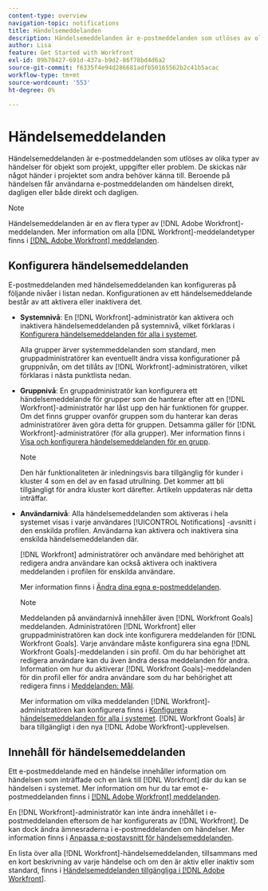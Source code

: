 ```yaml
---
content-type: overview
navigation-topic: notifications
title: Händelsemeddelanden
description: Händelsemeddelanden är e-postmeddelanden som utlöses av olika typer av händelser för objekt som projekt, uppgifter eller problem. De skickas när något händer i projektet som andra behöver känna till. Beroende på händelsen får användarna e-postmeddelanden om händelsen direkt, dagligen eller både direkt och dagligen.
author: Lisa
feature: Get Started with Workfront
exl-id: 09b70427-691d-437a-b9d2-86f78bd4d6a2
source-git-commit: f6335f4e94d286681adfb50165562b2c41b5acac
workflow-type: tm+mt
source-wordcount: '553'
ht-degree: 0%

---
```


# Händelsemeddelanden

Händelsemeddelanden är e-postmeddelanden som utlöses av olika typer av händelser för objekt som projekt, uppgifter eller problem. De skickas när något händer i projektet som andra behöver känna till. Beroende på händelsen får användarna e-postmeddelanden om händelsen direkt, dagligen eller både direkt och dagligen.

>[!NOTE]
>
>Händelsemeddelanden är en av flera typer av [!DNL Adobe Workfront]-meddelanden. Mer information om alla [!DNL Workfront]-meddelandetyper finns i [[!DNL Adobe Workfront] meddelanden](../../workfront-basics/using-notifications/wf-notifications.md).

## Konfigurera händelsemeddelanden

E-postmeddelanden med händelsemeddelanden kan konfigureras på följande nivåer i listan nedan. Konfigurationen av ett händelsemeddelande består av att aktivera eller inaktivera det.

* **Systemnivå**: En [!DNL Workfront]-administratör kan aktivera och inaktivera händelsemeddelanden på systemnivå, vilket förklaras i [Konfigurera händelsemeddelanden för alla i systemet](../../administration-and-setup/manage-workfront/emails/configure-event-notifications-for-everyone-in-the-system.md).

  Alla grupper ärver systemmeddelanden som standard, men gruppadministratörer kan eventuellt ändra vissa konfigurationer på gruppnivån, om det tillåts av [!DNL Workfront]-administratören, vilket förklaras i nästa punktlista nedan.

* **Gruppnivå**: En gruppadministratör kan konfigurera ett händelsemeddelande för grupper som de hanterar efter att en [!DNL Workfront]-administratör har låst upp den här funktionen för grupper. Om det finns grupper ovanför gruppen som du hanterar kan deras administratörer även göra detta för gruppen. Detsamma gäller för [!DNL Workfront]-administratörer (för alla grupper). Mer information finns i [Visa och konfigurera händelsemeddelanden för en grupp](../../administration-and-setup/manage-groups/create-and-manage-groups/view-and-configure-event-notifications-group.md).

  >[!NOTE]
  >
  >Den här funktionaliteten är inledningsvis bara tillgänglig för kunder i kluster 4 som en del av en fasad utrullning. Det kommer att bli tillgängligt för andra kluster kort därefter. Artikeln uppdateras när detta inträffar.

* **Användarnivå**: Alla händelsemeddelanden som aktiveras i hela systemet visas i varje användares [!UICONTROL Notifications] -avsnitt i den enskilda profilen. Användarna kan aktivera och inaktivera sina enskilda händelsemeddelanden där.

  [!DNL Workfront] administratörer och användare med behörighet att redigera andra användare kan också aktivera och inaktivera meddelanden i profilen för enskilda användare.

  Mer information finns i [Ändra dina egna e-postmeddelanden](../../workfront-basics/using-notifications/activate-or-deactivate-your-own-event-notifications.md).

  >[!NOTE]
  >
  >Meddelanden på användarnivå innehåller även [!DNL Workfront Goals] meddelanden. Administratören [!DNL Workfront] eller gruppadministratören kan dock inte konfigurera meddelanden för [!DNL Workfront Goals]. Varje användare måste konfigurera sina egna [!DNL Workfront Goals]-meddelanden i sin profil. Om du har behörighet att redigera användare kan du även ändra dessa meddelanden för andra. Information om hur du aktiverar [!DNL Workfront Goals]-meddelanden för din profil eller för andra användare som du har behörighet att redigera finns i [Meddelanden: Mål](../../workfront-basics/using-notifications/notifications-goals.md).

  Mer information om vilka meddelanden [!DNL Workfront]-administratören kan konfigurera finns i [Konfigurera händelsemeddelanden för alla i systemet](../../administration-and-setup/manage-workfront/emails/configure-event-notifications-for-everyone-in-the-system.md). [!DNL Workfront Goals] är bara tillgängligt i den nya [!DNL Adobe Workfront]-upplevelsen.

## Innehåll för händelsemeddelanden

Ett e-postmeddelande med en händelse innehåller information om händelsen som inträffade och en länk till [!DNL Workfront] där du kan se händelsen i systemet. Mer information om hur du tar emot e-postmeddelanden finns i [[!DNL Adobe Workfront] meddelanden](../../workfront-basics/using-notifications/wf-notifications.md).

En [!DNL Workfront]-administratör kan inte ändra innehållet i e-postmeddelanden eftersom de har konfigurerats av [!DNL Workfront]. De kan dock ändra ämnesraderna i e-postmeddelanden om händelser. Mer information finns i [Anpassa e-postavsnitt för händelsemeddelanden](../../administration-and-setup/manage-workfront/emails/custom-email-subjects-event-notification.md).

En lista över alla [!DNL Workfront]-händelsemeddelanden, tillsammans med en kort beskrivning av varje händelse och om den är aktiv eller inaktiv som standard, finns i [Händelsemeddelanden tillgängliga i  [!DNL Adobe Workfront]](../../administration-and-setup/manage-workfront/emails/event-notifications-available-in-wf.md).
